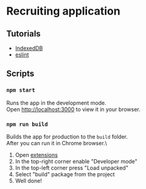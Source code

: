 # Recruiting application

## Tutorials

* [IndexedDB](https://jsstore.net/tutorial/get-started/)
* [eslint](https://eslint.org/)

## Scripts

### `npm start`

Runs the app in the development mode.\
Open [http://localhost:3000](http://localhost:3000) to view it in your browser.

### `npm run build`

Builds the app for production to the `build` folder.\
After you can run it in Chrome browser.\
1. Open [extensions](chrome://extensions/)
2. In the top-right corner enable "Developer mode"
3. In the top-left corner press "Load unpacked"
4. Select "build" package from the project
5. Well done!
